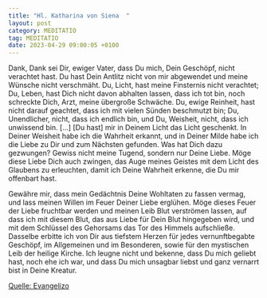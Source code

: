 ```yaml
---
title: "Hl. Katharina von Siena  "
layout: post
category: MEDITATIO
tag: MEDITATIO
date: 2023-04-29 09:00:05 +0100
---
```

Dank, Dank sei Dir, ewiger Vater, dass Du mich, Dein Geschöpf, nicht verachtet hast. Du hast Dein Antlitz nicht von mir abgewendet und meine Wünsche nicht verschmäht. Du, Licht, hast meine Finsternis nicht verachtet; Du, Leben, hast Dich nicht davon abhalten lassen, dass ich tot bin, noch schreckte Dich, Arzt, meine übergroße Schwäche.<!--more--> Du, ewige Reinheit, hast nicht darauf geachtet, dass ich mit vielen Sünden beschmutzt bin; Du, Unendlicher, nicht, dass ich endlich bin, und Du, Weisheit, nicht, dass ich unwissend bin. […] [Du hast] mir in Deinem Licht das Licht geschenkt. In Deiner Weisheit habe ich die Wahrheit erkannt, und in Deiner Milde habe ich die Liebe zu Dir und zum Nächsten gefunden. Was hat Dich dazu gezwungen? Gewiss nicht meine Tugend, sondern nur Deine Liebe. Möge diese Liebe Dich auch zwingen, das Auge meines Geistes mit dem Licht des Glaubens zu erleuchten, damit ich Deine Wahrheit erkenne, die Du mir offenbart hast.

Gewähre mir, dass mein Gedächtnis Deine Wohltaten zu fassen vermag, und lass meinen Willen im Feuer Deiner Liebe erglühen. Möge dieses Feuer der Liebe fruchtbar werden und meinen Leib Blut verströmen lassen, auf dass ich mit diesem Blut, das aus Liebe für Dein Blut hingegeben wird, und mit dem Schlüssel des Gehorsams das Tor des Himmels aufschließe. Dasselbe erbitte ich von Dir aus tiefstem Herzen für jedes vernunftbegabte Geschöpf, im Allgemeinen und im Besonderen, sowie für den mystischen Leib der heilige Kirche. Ich leugne nicht und bekenne, dass Du mich geliebt hast, noch ehe ich war, und dass Du mich unsagbar liebst und ganz vernarrt bist in Deine Kreatur.


[Quelle: Evangelizo](https://evangeliumtagfuertag.org/DE/gospel)